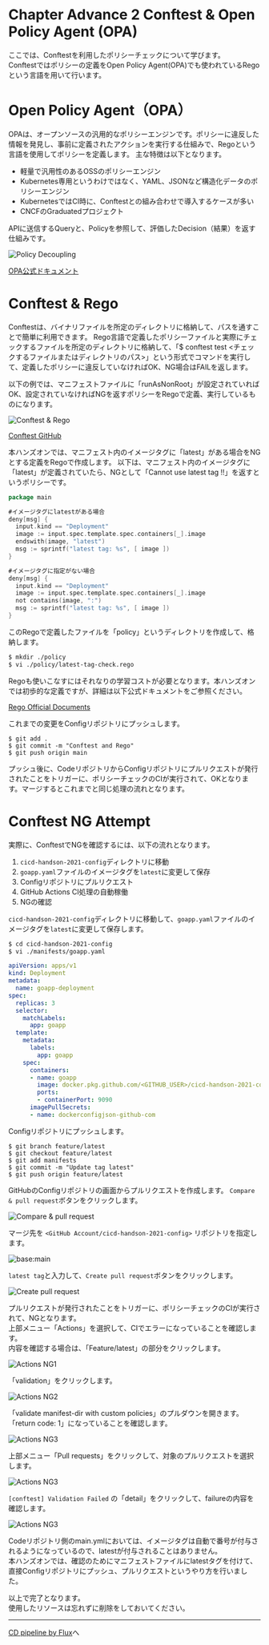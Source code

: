 # Chapter Advance 2 Conftest & Open Policy Agent (OPA)

ここでは、Conftestを利用したポリシーチェックについて学びます。  
Conftestではポリシーの定義をOpen Policy Agent(OPA)でも使われているRegoという言語を用いて行います。

# Open Policy Agent（OPA）

OPAは、オープンソースの汎用的なポリシーエンジンです。ポリシーに違反した情報を発見し、事前に定義されたアクションを実行する仕組みで、Regoという言語を使用してポリシーを定義します。
主な特徴は以下となります。

* 軽量で汎用性のあるOSSのポリシーエンジン
* Kubernetes専用というわけではなく、YAML、JSONなど構造化データのポリシーエンジン
* KubernetesではCI時に、Conftestとの組み合わせで導入するケースが多い
* CNCFのGraduatedプロジェクト

APIに送信するQueryと、Policyを参照して、評価したDecision（結果）を返す仕組みです。

![Policy Decoupling](images/chapter-advance/chapter-advance-003.png)

[OPA公式ドキュメント](https://www.openpolicyagent.org/docs/latest/)

# Conftest & Rego

Conftestは、バイナリファイルを所定のディレクトリに格納して、パスを通すことで簡単に利用できます。
Rego言語で定義したポリシーファイルと実際にチェックするファイルを所定のディレクトリに格納して、「$ conftest test <チェックするファイルまたはディレクトリのパス>」という形式でコマンドを実行して、定義したポリシーに違反していなければOK、NG場合はFAILを返します。

以下の例では、マニフェストファイルに「runAsNonRoot」が設定されていればOK、設定されていなければNGを返すポリシーをRegoで定義、実行しているものになります。

![Conftest & Rego](images/chapter-advance/chapter-advance-004.png)

 [Conftest GitHub](https://github.com/open-policy-agent/conftest/)

本ハンズオンでは、マニフェスト内のイメージタグに「latest」がある場合をNGとする定義をRegoで作成します。
以下は、マニフェスト内のイメージタグに「latest」が定義されていたら、NGとして「Cannot use latest tag !!」を返すというポリシーです。

```go
package main

#イメージタグにlatestがある場合
deny[msg] {
  input.kind == "Deployment"
  image := input.spec.template.spec.containers[_].image
  endswith(image, "latest")
  msg := sprintf("latest tag: %s", [ image ])
}

#イメージタグに指定がない場合
deny[msg] {
  input.kind == "Deployment"
  image := input.spec.template.spec.containers[_].image
  not contains(image, ":")
  msg := sprintf("latest tag: %s", [ image ])
}
```

このRegoで定義したファイルを「policy」というディレクトリを作成して、格納します。

```bash
$ mkdir ./policy
$ vi ./policy/latest-tag-check.rego
```

Regoも使いこなすにはそれなりの学習コストが必要となります。本ハンズオンでは初歩的な定義ですが、詳細は以下公式ドキュメントをご参照ください。

 [Rego Official Documents](https://www.openpolicyagent.org/docs/latest/policy-language/)

 これまでの変更をConfigリポジトリにプッシュします。

```git
$ git add .
$ git commit -m "Conftest and Rego"
$ git push origin main
```

プッシュ後に、CodeリポジトリからConfigリポジトリにプルリクエストが発行されたことをトリガーに、ポリシーチェックのCIが実行されて、OKとなります。マージするとこれまでと同じ処理の流れとなります。

# Conftest NG Attempt

実際に、ConftestでNGを確認するには、以下の流れとなります。

1. `cicd-handson-2021-config`ディレクトリに移動
2. `goapp.yaml`ファイルのイメージタグを`latest`に変更して保存
3. Configリポジトリにプルリクエスト
4. GitHub Actions CI処理の自動稼働
5. NGの確認

`cicd-handson-2021-config`ディレクトリに移動して、`goapp.yaml`ファイルのイメージタグを`latest`に変更して保存します。

```bash
$ cd cicd-handson-2021-config
$ vi ./manifests/goapp.yaml
```

```yaml
apiVersion: apps/v1
kind: Deployment
metadata:
  name: goapp-deployment
spec:
  replicas: 3
  selector:
    matchLabels:
      app: goapp
  template:
    metadata:
      labels:
        app: goapp
    spec:
      containers:
      - name: goapp
        image: docker.pkg.github.com/<GITHUB_USER>/cicd-handson-2021-code/go-image:latest #変更箇所
        ports:
        - containerPort: 9090
      imagePullSecrets:
      - name: dockerconfigjson-github-com
```

Configリポジトリにプッシュします。

```git
$ git branch feature/latest
$ git checkout feature/latest
$ git add manifests
$ git commit -m "Update tag latest"
$ git push origin feature/latest
```

GitHubのConfigリポジトリの画面からプルリクエストを作成します。
`Compare & pull request`ボタンをクリックします。

![Compare & pull request](images/chapter-advance/chapter-advance-005.png)

マージ先を `<GitHub Account/cicd-handson-2021-config>` リポジトリを指定します。

![base:main](images/chapter-advance/chapter-advance-006.png)

`latest tag`と入力して、`Create pull request`ボタンをクリックします。

![Create pull request](images/chapter-advance/chapter-advance-007.png)

プルリクエストが発行されたことをトリガーに、ポリシーチェックのCIが実行されて、NGとなります。  
上部メニュー「Actions」を選択して、CIでエラーになっていることを確認します。  
内容を確認する場合は、「Feature/latest」の部分をクリックします。

![Actions NG1](images/chapter-advance/chapter-advance-008.png)

「validation」をクリックします。

![Actions NG2](images/chapter-advance/chapter-advance-009.png)

「validate manifest-dir with custom policies」のプルダウンを開きます。
「return code: 1」になっていることを確認します。

![Actions NG3](images/chapter-advance/chapter-advance-010.png)

上部メニュー「Pull requests」をクリックして、対象のプルリクエストを選択します。

![Actions NG3](images/chapter-advance/chapter-advance-011.png)

`[conftest] Validation Failed` の「detail」をクリックして、failureの内容を確認します。

![Actions NG3](images/chapter-advance/chapter-advance-012.png)

Codeリポジトリ側のmain.ymlにおいては、イメージタグは自動で番号が付与されるようになっているので、latestが付与されることはありません。  
本ハンズオンでは、確認のためにマニフェストファイルにlatestタグを付けて、直接Configリポジトリにプッシュ、プルリクエストというやり方を行いました。

以上で完了となります。  
使用したリソースは忘れずに削除をしておいてください。  

---
[CD pipeline by Flux](chapter-advance-3.md)へ
